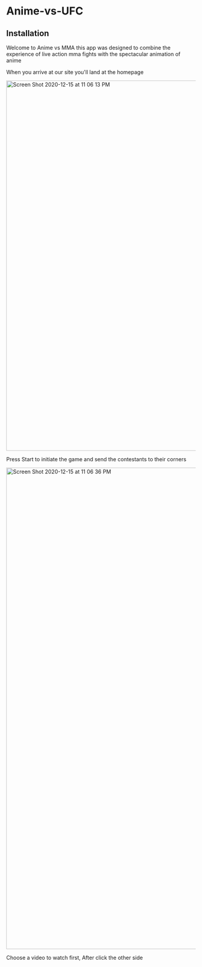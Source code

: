 # Anime-vs-UFC

## Installation 
Welcome to Anime vs MMA this app was designed to combine the experience of live action mma fights with the spectacular animation of anime

When you arrive at our site you'll land at the homepage

<img width="985" alt="Screen Shot 2020-12-15 at 11 06 13 PM" src="https://user-images.githubusercontent.com/64443434/102304496-958b2580-3f2b-11eb-859c-38febc0cc9b3.png">

Press Start to initiate the game and send the contestants to their corners

<img width="1281" alt="Screen Shot 2020-12-15 at 11 06 36 PM" src="https://user-images.githubusercontent.com/64443434/102304610-dedb7500-3f2b-11eb-8dc6-cdd82eed653f.png">

Choose a video to watch first, After click the other side

